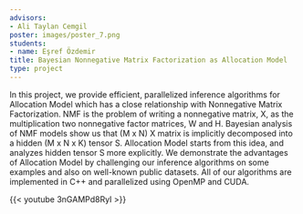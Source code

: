```yaml
---
advisors:
- Ali Taylan Cemgil
poster: images/poster_7.png
students:
- name: Eşref Özdemir
title: Bayesian Nonnegative Matrix Factorization as Allocation Model
type: project
---
```


In this project, we provide efficient, parallelized inference algorithms for Allocation Model which has a close relationship with Nonnegative Matrix Factorization. NMF is the problem of writing a nonnegative matrix, X, as the multiplication two nonnegative factor matrices, W and H. Bayesian analysis of NMF models show us that (M x N) X matrix is implicitly decomposed into a hidden (M x N x K) tensor S. Allocation Model starts from this idea, and analyzes hidden tensor S more explicitly. We demonstrate the advantages of Allocation Model by challenging our inference algorithms on some examples and also on well-known public datasets. All of our algorithms are implemented in C++ and parallelized using OpenMP and CUDA.


{{< youtube 3nGAMPd8RyI >}}